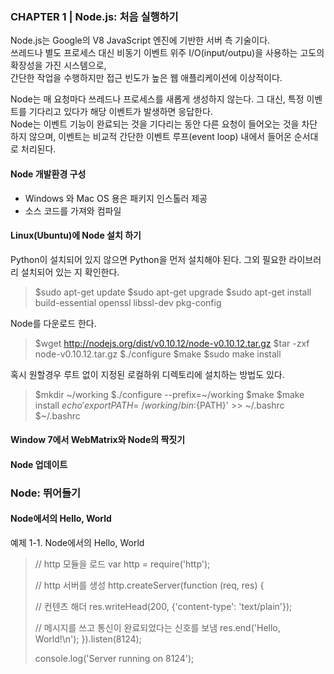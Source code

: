 ### CHAPTER 1 | Node.js: 처음 실행하기
Node.js는 Google의 V8 JavaScript 엔진에 기반한 서버 측 기술이다.<br>
쓰레드나 별도 프로세스 대신 비동기 이벤트 위주 I/O(input/outpu)을 사용하는 고도의 확장성을 가진 시스템으로,<br>
간단한 작업을 수행하지만 접근 빈도가 높은 웹 애플리케이션에 이상적이다.

Node는 매 요청마다 쓰레드나 프로세스를 새롭게 생성하지 않는다. 그 대신, 특정 이벤트를 기다리고 있다가 해당 이벤트가 발생하면 응답한다.<br>
Node는 이벤트 기능이 완료되는 것을 기다리는 동안 다른 요청이 들어오는 것을 차단하지 않으며, 이벤트는 비교적 간단한 이벤트 루프(event loop) 내에서 들어온 순서대로 처리된다.

#### Node 개발환경 구성

* Windows 와 Mac OS 용은 패키지 인스톨러 제공
* 소스 코드를 가져와 컴파일

#### Linux(Ubuntu)에 Node 설치 하기
Python이 설치되어 있지 않으면 Python을 먼저 설치해야 된다.
그외 필요한 라이브러리 설치되어 있는 지 확인한다.

> $sudo apt-get update
> $sudo apt-get upgrade
> $sudo apt-get install build-essential openssl libssl-dev pkg-config

Node를 다운로드 한다.

> $wget http://nodejs.org/dist/v0.10.12/node-v0.10.12.tar.gz
> $tar -zxf node-v0.10.12.tar.gz
> $./configure
> $make
> $sudo make install

혹시 원할경우 루트 없이 지정된 로컬하위 디렉토리에 설치하는 방법도 있다.

> $mkdir ~/working
> $./configure --prefix=~/working
> $make
> $make install
> $echo 'export PATH=~/working/bin:${PATH}' >> ~/.bashrc
> $~/.bashrc

#### Window 7에서 WebMatrix와 Node의 짝짓기

#### Node 업데이트

### Node: 뛰어들기

#### Node에서의 Hello, World

예제 1-1. Node에서의 Hello, World


> // http 모듈을 로드
> var http = require('http');
> 
> // http 서버를 생성
> http.createServer(function (req, res) {
> 
> 	// 컨텐츠 해더
> 	res.writeHead(200, {'content-type': 'text/plain'});
> 
> 	// 메시지를 쓰고 통신이 완료되었다는 신호를 보냄
> 	res.end('Hello, World!\n');
> }).listen(8124);
> 
> console.log('Server running on 8124');


